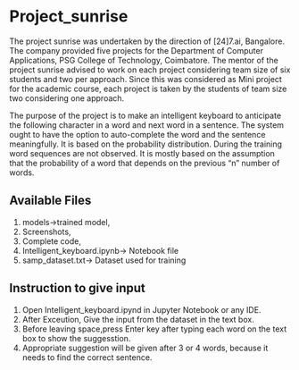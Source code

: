 # Project_sunrise

The project sunrise was undertaken by the direction of [24]7.ai, Bangalore. The company provided five projects for the Department of Computer Applications, PSG College of Technology, Coimbatore. The mentor of the project sunrise advised to work on each project considering team size of six students and two per approach. Since this was considered as Mini project for the academic course, each project is taken by the students of team size two considering one approach.

The purpose of the project is to make an intelligent keyboard to anticipate the following character in a word and next word in a sentence. The system ought to have the option to auto-complete the word and the sentence meaningfully. It is based on the probability distribution. During the training word sequences are not observed. It is mostly based on the assumption that the probability of a word that depends on the previous “n” number of words.


Available Files
---------------
1. models->trained model,
2. Screenshots,
3. Complete code,
4. Intelligent_keyboard.ipynb-> Notebook file 
5. samp_dataset.txt-> Dataset used for training


Instruction to give input
-------------------------
1. Open Intelligent_keyboard.ipynd in Jupyter Notebook or any IDE.
2. After Exceution, Give the input from the dataset in the text box.
3. Before leaving space,press Enter key after typing each word on the text box to show the suggesstion.
4. Appropriate suggestion will be given after 3 or 4 words, because it needs to find the correct sentence.
